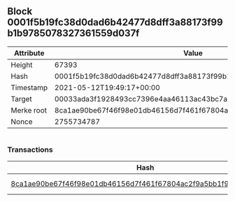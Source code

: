 ## Block 0001f5b19fc38d0dad6b42477d8dff3a88173f99b1b9785078327361559d037f

Attribute | Value
--- | ---
Height | 67393
Hash | 0001f5b19fc38d0dad6b42477d8dff3a88173f99b1b9785078327361559d037f
Timestamp | 2021-05-12T19:49:17+00:00
Target | 00033ada3f1928493cc7396e4aa46113ac43bc7ac52aab5d08e3934913716f64
Merke root | 8ca1ae90be67f46f98e01db46156d7f461f67804ac2f9a5bb1f95d7ebd9becba
Nonce | 2755734787

```

```

### Transactions

Hash | Amount
--- | ---
[8ca1ae90be67f46f98e01db46156d7f461f67804ac2f9a5bb1f95d7ebd9becba](8ca1ae90be67f46f98e01db46156d7f461f67804ac2f9a5bb1f95d7ebd9becba.md) | 10.00000000 SKEPTI 
